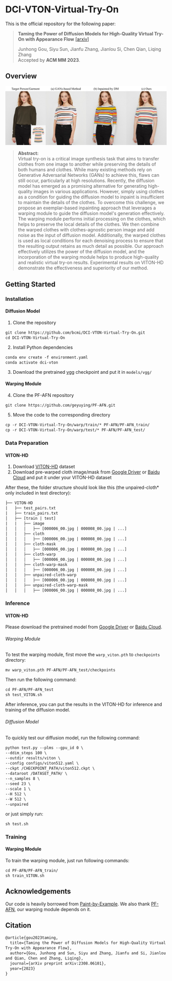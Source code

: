 # DCI-VTON-Virtual-Try-On
This is the official repository for the following paper:
> **Taming the Power of Diffusion Models for High-Quality Virtual Try-On with Appearance Flow** [[arxiv]](https://arxiv.org/pdf/2308.06101.pdf)
>
> Junhong Gou, Siyu Sun, Jianfu Zhang, Jianlou Si, Chen Qian, Liqing Zhang  
> Accepted by **ACM MM 2023**.
## Overview
![](assets/teaser.jpg)
> **Abstract:**  
> Virtual try-on is a critical image synthesis task that aims to transfer clothes from one image to another while preserving the details of both humans and clothes.
> While many existing methods rely on Generative Adversarial Networks (GANs) to achieve this, flaws can still occur, particularly at high resolutions.
> Recently, the diffusion model has emerged as a promising alternative for generating high-quality images in various applications.
> However, simply using clothes as a condition for guiding the diffusion model to inpaint is insufficient to maintain the details of the clothes.
To overcome this challenge, we propose an exemplar-based inpainting approach that leverages a warping module to guide the diffusion model's generation effectively.
> The warping module performs initial processing on the clothes, which helps to preserve the local details of the clothes.
> We then combine the warped clothes with clothes-agnostic person image and add noise as the input of diffusion model.
> Additionally, the warped clothes is used as local conditions for each denoising process to ensure that the resulting output retains as much detail as possible.
> Our approach effectively utilizes the power of the diffusion model, and the incorporation of the warping module helps to produce high-quality and realistic virtual try-on results.
> Experimental results on VITON-HD demonstrate the effectiveness and superiority of our method.
## Getting Started
### Installation
#### Diffusion Model
1. Clone the repository
```shell
git clone https://github.com/bcmi/DCI-VTON-Virtual-Try-On.git
cd DCI-VTON-Virtual-Try-On
```
2. Install Python dependencies
```shell
conda env create -f environment.yaml
conda activate dci-vton
```
3. Download the pretrained [vgg](https://drive.google.com/file/d/1rvow8jStPt8t2prDcSRlnf8yzXhrYeGo/view?usp=sharing) checkpoint and put it in `models/vgg/`
#### Warping Module
4. Clone the PF-AFN repository
```shell
git clone https://github.com/geyuying/PF-AFN.git
```
5. Move the code to the corresponding directory
```shell
cp -r DCI-VTON-Virtual-Try-On/warp/train/* PF-AFN/PF-AFN_train/
cp -r DCI-VTON-Virtual-Try-On/warp/test/* PF-AFN/PF-AFN_test/
```
### Data Preparation
#### VITON-HD
1. Download [VITON-HD](https://github.com/shadow2496/VITON-HD) dataset
2. Download pre-warped cloth image/mask from [Google Driver](https://drive.google.com/drive/folders/15cBiA0AoSCLSkg3ueNFWSw4IU3TdfXbO?usp=sharing) or [Baidu Cloud](https://pan.baidu.com/s/1ss8e_Fp3ZHd6Cn2JjIy-YQ?pwd=x2k9) and put it under your VITON-HD dataset

After these, the folder structure should look like this (the unpaired-cloth* only included in test directory):
```
├── VITON-HD
|   ├── test_pairs.txt
|   ├── train_pairs.txt
│   ├── [train | test]
|   |   ├── image
│   │   │   ├── [000006_00.jpg | 000008_00.jpg | ...]
│   │   ├── cloth
│   │   │   ├── [000006_00.jpg | 000008_00.jpg | ...]
│   │   ├── cloth-mask
│   │   │   ├── [000006_00.jpg | 000008_00.jpg | ...]
│   │   ├── cloth-warp
│   │   │   ├── [000006_00.jpg | 000008_00.jpg | ...]
│   │   ├── cloth-warp-mask
│   │   │   ├── [000006_00.jpg | 000008_00.jpg | ...]
│   │   ├── unpaired-cloth-warp
│   │   │   ├── [000006_00.jpg | 000008_00.jpg | ...]
│   │   ├── unpaired-cloth-warp-mask
│   │   │   ├── [000006_00.jpg | 000008_00.jpg | ...]
```
### Inference
#### VITON-HD
Please download the pretrained model from [Google Driver](https://drive.google.com/drive/folders/11BJo59iXVu2_NknKMbN0jKtFV06HTn5K?usp=sharing) or [Baidu Cloud](https://pan.baidu.com/s/13Rp_-Fbp1NUN41q0U6S4gw?pwd=6bfg).
###### Warping Module
To test the warping module, first move the `warp_viton.pth` to `checkpoints` directory:
```shell
mv warp_viton.pth PF-AFN/PF-AFN_test/checkpoints
```
Then run the following command:
```shell
cd PF-AFN/PF-AFN_test
sh test_VITON.sh
```
After inference, you can put the results in the VITON-HD for inference and training of the diffusion model. 
###### Diffusion Model
To quickly test our diffusion model, run the following command:
```shell
python test.py --plms --gpu_id 0 \
--ddim_steps 100 \
--outdir results/viton \
--config configs/viton512.yaml \
--ckpt /CHECKPOINT_PATH/viton512.ckpt \
--dataroot /DATASET_PATH/ \
--n_samples 8 \
--seed 23 \
--scale 1 \
--H 512 \
--W 512 \
--unpaired
```
or just simply run:
```shell
sh test.sh
```
### Training
#### Warping Module
To train the warping module, just run following commands:
```shell
cd PF-AFN/PF-AFN_train/
sh train_VITON.sh
```
## Acknowledgements
Our code is heavily borrowed from [Paint-by-Example](https://github.com/Fantasy-Studio/Paint-by-Example). We also thank [PF-AFN](https://github.com/geyuying/PF-AFN), our warping module depends on it.
## Citation
```
@article{gou2023taming,
  title={Taming the Power of Diffusion Models for High-Quality Virtual Try-On with Appearance Flow},
  author={Gou, Junhong and Sun, Siyu and Zhang, Jianfu and Si, Jianlou and Qian, Chen and Zhang, Liqing},
  journal={arXiv preprint arXiv:2308.06101},
  year={2023}
}
```
